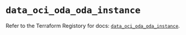 # `data_oci_oda_oda_instance`

Refer to the Terraform Registory for docs: [`data_oci_oda_oda_instance`](https://registry.terraform.io/providers/oracle/oci/6.18.0/docs/data-sources/oda_oda_instance).
